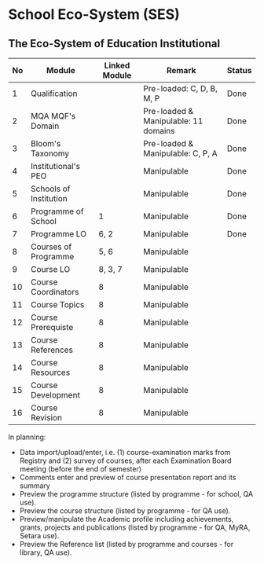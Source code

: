# School Eco-System (SES)
## The Eco-System of Education Institutional

| No | Module                 | Linked Module | Remark                                | Status |
|----|------------------------|---------------|---------------------------------------|--------|
| 1  | Qualification          |               | Pre-loaded: C, D, B, M, P             | Done   |
| 2  | MQA MQF's Domain       |               | Pre-loaded & Manipulable: 11 domains  | Done   |
| 3  | Bloom's Taxonomy       |               | Pre-loaded & Manipulable: C, P, A     | Done   |
| 4  | Institutional's PEO    |               | Manipulable                           | Done   |
| 5  | Schools of Institution |               | Manipulable                           | Done   |
| 6  | Programme of School    | 1             | Manipulable                           | Done   |
| 7  | Programme LO           | 6, 2          | Manipulable                           | Done   |
| 8  | Courses of Programme   | 5, 6          | Manipulable                           |        |
| 9  | Course LO              | 8, 3, 7       | Manipulable                           |        |
| 10 | Course Coordinators    | 8             | Manipulable                           |        |
| 11 | Course Topics          | 8             | Manipulable                           |        |
| 12 | Course Prerequiste     | 8             | Manipulable                           |        |
| 13 | Course References      | 8             | Manipulable                           |        |
| 14 | Course Resources       | 8             | Manipulable                           |        |
| 15 | Course Development     | 8             | Manipulable                           |        |
| 16 | Course Revision        | 8             | Manipulable                           |        |

In planning:
* Data import/upload/enter, i.e. (1) course-examination marks from Registry and (2) survey of courses, after each Examination Board meeting (before the end of semester)
* Comments enter and preview of course presentation report and its summary
* Preview the programme structure (listed by programme - for school, QA use).
* Preview the course structure (listed by programme - for QA use).
* Preview/manipulate the Academic profile including achievements, grants, projects and publications (listed by programme - for QA, MyRA, Setara use).
* Preview the Reference list (listed by programme and courses - for library, QA use). 
